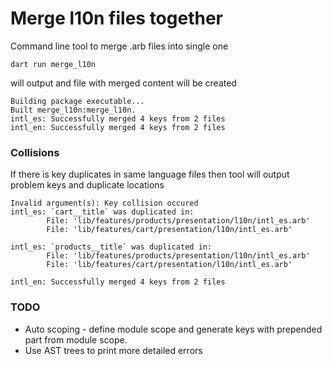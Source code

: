 # Merge l10n files together

Command line tool to merge .arb files into single one

```shell
dart run merge_l10n
```

will output and file with merged content will be created

```
Building package executable... 
Built merge_l10n:merge_l10n.
intl_es: Successfully merged 4 keys from 2 files
intl_en: Successfully merged 4 keys from 2 files
```

### Collisions

If there is key duplicates in same language files then tool will output problem keys and duplicate locations

```
Invalid argument(s): Key collision occured
intl_es: `cart__title` was duplicated in:
        File: 'lib/features/products/presentation/l10n/intl_es.arb'
        File: 'lib/features/cart/presentation/l10n/intl_es.arb'

intl_es: `products__title` was duplicated in:
        File: 'lib/features/products/presentation/l10n/intl_es.arb'
        File: 'lib/features/cart/presentation/l10n/intl_es.arb'

intl_en: Successfully merged 4 keys from 2 files
```

### TODO

- Auto scoping - define module scope and generate keys with prepended part from module scope.
- Use AST trees to print more detailed errors